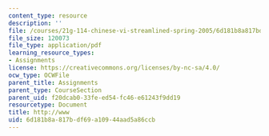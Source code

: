 ```yaml
---
content_type: resource
description: ''
file: /courses/21g-114-chinese-vi-streamlined-spring-2005/6d181b8a817bdf69a10944aad5a86ccb_MIT21G_114S05_3_16j.pdf
file_size: 120073
file_type: application/pdf
learning_resource_types:
- Assignments
license: https://creativecommons.org/licenses/by-nc-sa/4.0/
ocw_type: OCWFile
parent_title: Assignments
parent_type: CourseSection
parent_uid: f20dcab0-33fe-ed54-fc46-e61243f9dd19
resourcetype: Document
title: http://www
uid: 6d181b8a-817b-df69-a109-44aad5a86ccb
---
```

